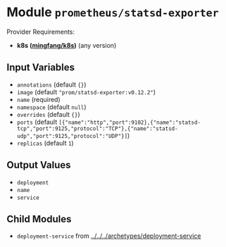
# Module `prometheus/statsd-exporter`

Provider Requirements:
* **k8s ([mingfang/k8s](https://registry.terraform.io/providers/mingfang/k8s/latest))** (any version)

## Input Variables
* `annotations` (default `{}`)
* `image` (default `"prom/statsd-exporter:v0.12.2"`)
* `name` (required)
* `namespace` (default `null`)
* `overrides` (default `{}`)
* `ports` (default `[{"name":"http","port":9102},{"name":"statsd-tcp","port":9125,"protocol":"TCP"},{"name":"statsd-udp","port":9125,"protocol":"UDP"}]`)
* `replicas` (default `1`)

## Output Values
* `deployment`
* `name`
* `service`

## Child Modules
* `deployment-service` from [../../../archetypes/deployment-service](../../../archetypes/deployment-service)


